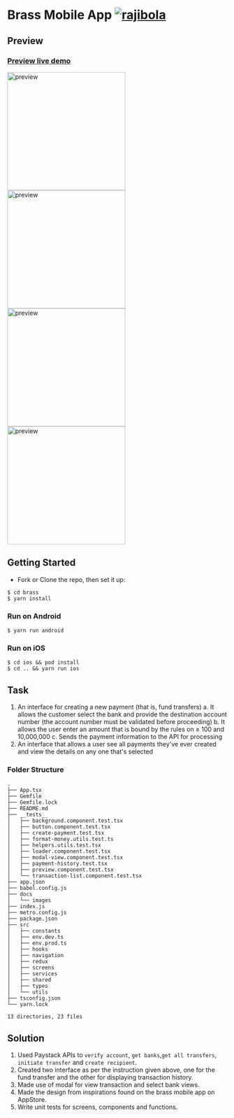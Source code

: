 # Brass Mobile App [![rajibola](https://circleci.com/gh/rajibola/brass.svg?style=svg)](https://app.circleci.com/pipelines/github/rajibola/brass)

## Preview

### [Preview live demo](https://drive.google.com/file/d/1wsDNF5vyWIkslF4tvxPmOnvKoDzvLzcw/view?usp=sharing)

<span>
<img src="./docs/images/1.png" alt="preview"  width="270" />
<img src="./docs/images/2.png" alt="preview"  width="270" />
<img src="./docs/images/3.png" alt="preview"  width="270" />
<img src="./docs/images/4.png" alt="preview"  width="270" />
</span>

## Getting Started

- Fork or Clone the repo, then set it up:

```
$ cd brass
$ yarn install
```

### Run on Android

```
$ yarn run android
```

### Run on iOS

```
$ cd ios && pod install
$ cd .. && yarn run ios
```

## Task

1. An interface for creating a new payment (that is, fund transfers)
   a. It allows the customer select the bank and provide the destination account number (the account number must be validated before proceeding)
   b. It allows the user enter an amount that is bound by the rules on ≥ 100 and 10,000,000
   c. Sends the payment information to the API for processing
2. An interface that allows a user see all payments they've ever created and view the details on any one that's selected

### Folder Structure

```
.
├── App.tsx
├── Gemfile
├── Gemfile.lock
├── README.md
├── __tests__
│   ├── background.component.test.tsx
│   ├── button.component.test.tsx
│   ├── create-payment.test.tsx
│   ├── format-money.utils.test.ts
│   ├── helpers.utils.test.tsx
│   ├── loader.component.test.tsx
│   ├── modal-view.component.test.tsx
│   ├── payment-history.test.tsx
│   ├── preview.component.test.tsx
│   └── transaction-list.component.test.tsx
├── app.json
├── babel.config.js
├── docs
│   └── images
├── index.js
├── metro.config.js
├── package.json
├── src
│   ├── constants
│   ├── env.dev.ts
│   ├── env.prod.ts
│   ├── hooks
│   ├── navigation
│   ├── redux
│   ├── screens
│   ├── services
│   ├── shared
│   ├── types
│   └── utils
├── tsconfig.json
└── yarn.lock

13 directories, 23 files

```

## Solution

1. Used Paystack APIs to `verify account`, `get banks`,`get all transfers`, `initiate transfer` and `create recipient`.
2. Created two interface as per the instruction given above, one for the fund transfer and the other for displaying transaction history.
3. Made use of modal for view transaction and select bank views.
4. Made the design from inspirations found on the brass mobile app on AppStore.
5. Write unit tests for screens, components and functions.
